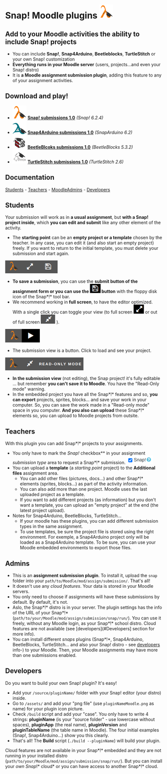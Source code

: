 # Snap! Moodle plugins ![Snap! plugin picture](assets/snapMoodle.png)
## Add to your Moodle activities the ability to include Snap! projects
- You can include **Snap!**, **Snap4Arduino**, **Beetleblocks**, **TurtleStitch** or your own Snap! customization
- **Everything runs in your Moodle server** (users, projects...and even your Snap! distro)
- It is **a Moodle assignment submission plugin**, adding this feature to any of your assignment activities.

## Download and play!
- ![Snap! plugin picture](assets/snapMoodle.png)  **[Snap! submissions 1.0](#)**  _(Snap! 6.2.4)_
- ![Snap4Arduino plugin picture](assets/snap4arduinoMoodle.png)  **[Snap4Arduino submissions 1.0](#)**  _(SnapArduino 6.2)_
- ![BeetleBlocks plugin picture](assets/beetleblocksMoodle.png)  **[BeetleBlcoks submissions 1.0](#)**  _(BeetleBlocks 5.3.2)_
- ![TurtleStitch plugin picture](assets/turtlestitchMoodle.png)  **[TurtleStitch submissions 1.0](#)**  _(TurtleStitch 2.6)_

## Documentation

[Students](#students) - [Teachers](#teachers) - [MoodleAdmins](#admins) - [Developers](#developers)

## Students

Your submission will work as in **a usual assignment**, but **with a Snap! project inside**, which **you can edit and submit** like any other element of the activity.
- The **starting point** can be an **empty project or a template** chosen by the teacher. In any case, you can edit it (and also start an empty project) freely. If you want to return to the initial template, you must delete your submission and start again.

![Edition snapNavbar](docs/snapNavBarEdit.png)
- **To save a submission**, you can use the **submit button of the assignment form or you can use the  ![Floppy disc button](docs/snapFloppyDisc.png)  button** with the floppy disk icon of the Snap*!* tool bar.
- We recommend working in **full screen**, to have the editor optimized. With a single click you can toggle your view (to full screen  ![To Full Screen](docs/snapToFullScreen.png)  or out of full screen  ![Out of Full Screen](docs/snapOutOfFullScreen.png) ).

![View snapButton](docs/snapButton.png)
- The submission view is a button. Click to load and see your project.

![View snapNavbar](docs/snapNavBarReadOnly.png)
- **In the submission view** (not editing), the Snap project! it's fully editable ... but remember **you can't save it to Moodle**. You have the "Read-Only mode" warning.
- In the embedded project you have all the Snap*!* features and so, **you can export** projects, sprites, blocks... and save your work in your computer. So, you can save the work made in a "Read-only mode" space in you computer. **And you also can upload** these Snap*!* elements so, you can upload to Moodle projects from outsite.

## Teachers

With this plugin you can add Snap*!* projects to your assignments.

- You only have to mark the **Snap*!* checkbox** in your assignment *submission type* area to request a Snap*!* submission.  ![Snap! checkbox](docs/snapCheckbox.png)
- You can upload a **template** (a *starting point* project) to the **Additional files** assignment area.
  - You can add other files (pictures, docs...) and other Snap*!* elements (sprites, blocks...) as part of the activity information.
  - You can also add more than one project. Moodle uses the last uploaded project as a template.
  - If you want to add different projects (as information) but you don't want a template, you can upload an "empty project" at the end (the latest project upload).
- Notes for Snap4Arduino, BeetleBlocks, TurtleStitch...
  - If your moodle has these plugins, you can add different submission types in the same assignment.
  - To use templates, be sure the project file is stored using the right environment. For exemple, a Snap4Arduino project only will be loaded as a Snap4Arduino template. To be sure, you can use your Moodle embedded environments to export those files.

## Admins

- This is an **assignment submission plugin**. To install it, upload the `snap` folder into your `path/to/Moodle/mod/assign/submission/`. That's all!
- It doesn't use any *cloud features*. Your data is stored in your Moodle servers.
- You only need to choose if assignments will have these submissions by default. By default, it's not.
- Aslo, the Snap*!* distro is in your server. The plugin settings has the info of the URL of your Snap*!* (`path/to/your/Moodle/mod/assign/submission/snap/run/`). You can use it freely, without any Moodle login, as your Snap*!* school distro. Cloud features are not available (see [developers](#Developers] section for more info).
- You can install different *snaps* plugins (Snap*!*, Snap4Arduino, BeetleBlocks, TurtleStitch... and also your Snap! distro - see [developers](#Developers) info-) to your Moodle. Then, your Moodle assignments may have more than one submissions enabled.

## Developers

Do you want to build your own Snap! plugin? It's easy!
- Add your `/source/pluginName/` folder with your Snap! editor (your distro) inside.
- Go to `/assets/` and add your "png file" (use `pluginNameMoodle.png` as name) for your plugin icon picture.
- Check `/build` script and add your "case". You only have to write 4 strings: **pluginName** (is your "source folder" - use lowercase without spaces), **pluginApp** (the real name), **pluginVersion** and **pluginTableName** (the table name in Moodle). The four initial examples (Snap!, Snap4Arduino...) show you this clearly.
- That's all! The **Build** script (`./build --pluginName`) will build your plugin.

Cloud features are not available in your Snap*!* embedded and they are not running in your installed distro (`path/to/your/Moodle/mod/assign/submission/snap/run/`). But you can install your *own Snap*!* cloud* or you can have access to another Snap*!* cloud.

